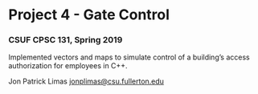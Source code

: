 # Project 4 - Gate Control
### CSUF CPSC 131, Spring 2019
Implemented vectors and maps to simulate control of a building’s access authorization for employees in C++.

Jon Patrick Limas  jonplimas@csu.fullerton.edu
